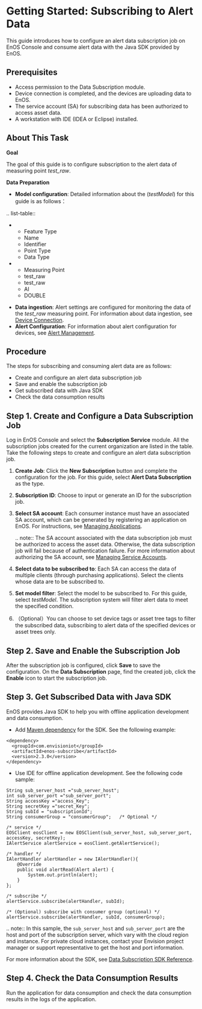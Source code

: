# Getting Started: Subscribing to Alert Data

This guide introduces how to configure an alert data subscription job on EnOS Console and consume alert data with the Java SDK provided by EnOS.

## Prerequisites

- Access permission to the Data Subscription module.
- Device connection is completed, and the devices are uploading data to EnOS.
- The service account (SA) for subscribing data has been authorized to access asset data.
- A workstation with IDE (IDEA or Eclipse) installed.

## About This Task

**Goal**

The goal of this guide is to configure subscription to the alert data of measuring point *test_raw*.

**Data Preparation**

- **Model configuration**: Detailed information about the (*testModel*) for this guide is as follows：

.. list-table::

   * - Feature Type
     - Name
     - Identifier
     - Point Type
     - Data Type
   * - Measuring Point
     - test_raw
     - test_raw
     - AI
     - DOUBLE


- **Data ingestion**: Alert settings are configured for monitoring the data of the *test_raw* measuring point. For information about data ingestion, see [Device Connection](/docs/device-connection/en/2.0.9/quickstart/gettingstarted_device_connection.html).
- **Alert Configuration**: For information about alert configuration for devices, see [Alert Management](/docs/device-connection/en/2.0.9/howto/alert/alert_overview.html).

## Procedure

The steps for subscribing and consuming alert data are as follows:

- Create and configure an alert data subscription job
- Save and enable the subscription job
- Get subscribed data with Java SDK
- Check the data consumption results

## Step 1. Create and Configure a Data Subscription Job

Log in EnOS Console and select the **Subscription Service** module. All the subscription jobs created for the current organization are listed in the table. Take the following steps to create and configure an alert data subscription job.

1. **Create Job**: Click the **New Subscription** button and complete the configuration for the job. For this guide, select **Alert Data Subscription** as the type.

2. **Subscription ID**: Choose to input or generate an ID for the subscription job.

3. **Select SA account**: Each consumer instance must have an associated SA account, which can be generated by registering an application on EnOS. For instructions, see [Managing Applications](/docs/app-development/en/2.0.9/managing_apps.html).

   .. note:: The SA account associated with the data subscription job must be authorized to access the asset data. Otherwise, the data subscription job will fail because of authentication failure. For more information about authorizing the SA account, see [Managing Service Accounts](/docs/iam/en/2.0.9/howto/service_account/managing_service_account.html).

4. **Select data to be subscribed to**: Each SA can access the data of multiple clients (through purchasing applications). Select the clients whose data are to be subscribed to.

5. **Set model filter**: Select the model to be subscribed to. For this guide, select *testModel*. The subscription system will filter alert data to meet the specified condition.

6. （Optional）You can choose to set device tags or asset tree tags to filter the subscribed data, subscribing to alert data of the specified devices or asset trees only.

## Step 2. Save and Enable the Subscription Job

After the subscription job is configured, click **Save** to save the configuration. On the **Data Subscription** page, find the created job, click the **Enable** icon to start the subscription job.

## Step 3. Get Subscribed Data with Java SDK

EnOS provides Java SDK to help you with offline application development and data consumption.

- Add [Maven dependency](https://mvnrepository.com/artifact/com.envisioniot/enos-subscribe) for the SDK. See the following example:

```
<dependency>
  <groupId>com.envisioniot</groupId>
  <artifactId>enos-subscribe</artifactId>
  <version>2.3.0</version>
</dependency>
```

- Use IDE for offline application development. See the following code sample:

```
String sub_server_host ="sub_server_host";
int sub_server_port ="sub_server_port";
String accessKey ="access_Key";
String secretKey ="secret_Key";
String subId = "subscriptionId";
String consumerGroup = "consumerGroup";   /* Optional */

/* service */
EOSClient eosClient = new EOSClient(sub_server_host, sub_server_port, accessKey, secretKey);
IAlertService alertService = eosClient.getAlertService();

/* handler */
IAlertHandler alertHandler = new IAlertHandler(){
    @Override
    public void alertRead(Alert alert) {
        System.out.println(alert);
    }
};

/* subscribe */
alertService.subscribe(alertHandler, subId);

/* (Optional) subscribe with consumer group (optional) */
alertService.subscribe(alertHandler, subId, consumerGroup);
```

.. note:: In this sample, the `sub_server_host` and `sub_server_port` are the host and port of the subscription server, which vary with the cloud region and instance. For private cloud instances, contact your Envision project manager or support representative to get the host and port information.

For more information about the SDK, see [Data Subscription SDK Reference](../reference/data_subscription_sdk).

## Step 4. Check the Data Consumption Results

Run the application for data consumption and check the data consumption results in the logs of the application.
